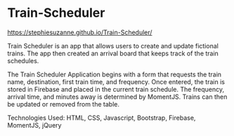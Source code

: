 # Train-Scheduler
https://stephiesuzanne.github.io/Train-Scheduler/


Train Scheduler is an app that allows users to create and update fictional trains. The app then created an arrival board that keeps track of the train schedules. 

The Train Scheduler Application begins with a form that requests the train name, destination, first train time, and frequency. Once entered, the train is stored in Firebase and placed in the current train schedule. The frequency, arrival time, and minutes away is determined by MomentJS. Trains can then be updated or removed from the table.

Technologies Used: HTML, CSS, Javascript, Bootstrap, Firebase, MomentJS, jQuery
